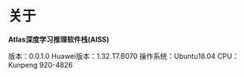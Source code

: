 # 关于

**Atlas深度学习推理软件栈(AISS)**

版本：0.0.1.0
Huawei版本：1.32.T7.B070
操作系统：Ubuntu18.04
CPU：Kunpeng 920-4826